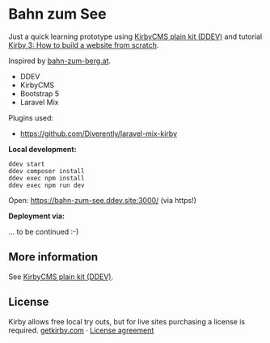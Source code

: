 # Bahn zum See

Just a quick learning prototype using [KirbyCMS plain kit (DDEV)](https://github.com/mandrasch/ddev-kirby-plainkit) and tutorial [Kirby 3: How to build a website from scratch](https://www.youtube.com/watch?v=QwjX8JAwBws&t=61s).

Inspired by [bahn-zum-berg.at](https://www.bahn-zum-berg.at/).

-   DDEV
-   KirbyCMS
-   Bootstrap 5
-   Laravel Mix

Plugins used:

-   https://github.com/Diverently/laravel-mix-kirby

**Local development:**

```
ddev start
ddev composer install
ddev exec npm install
ddev exec npm run dev
```

Open: https://bahn-zum-see.ddev.site:3000/ (via https!)

**Deployment via:**

... to be continued :-)

## More information

See [KirbyCMS plain kit (DDEV)](https://github.com/mandrasch/ddev-kirby-plainkit).

## License

Kirby allows free local try outs, but for live sites purchasing a license is required.
[getkirby.com](https://getkirby.com) · [License agreement](https://getkirby.com/license)
